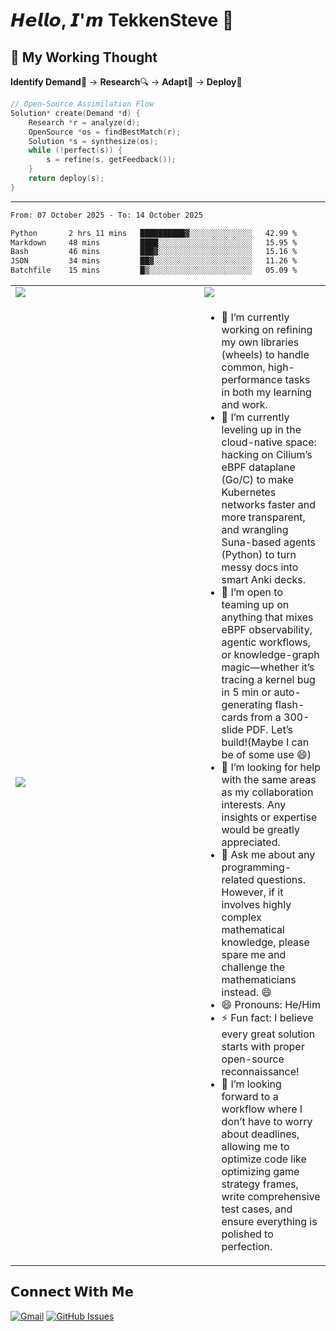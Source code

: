 


# 𝙃𝙚𝙡𝙡𝙤, 𝙄'𝙢 TekkenSteve 👋  

## 🔮 My Working Thought
**Identify Demand**🎯 → **Research**🔍 → **Adapt**🧩 → **Deploy**🚀
```c
// Open-Source Assimilation Flow
Solution* create(Demand *d) {
    Research *r = analyze(d);
    OpenSource *os = findBestMatch(r);
    Solution *s = synthesize(os);
    while (!perfect(s)) {
        s = refine(s, getFeedback());
    }
    return deploy(s);
}
```

---
<!--START_SECTION:waka-->

```txt
From: 07 October 2025 - To: 14 October 2025

Python       2 hrs 11 mins   ██████████▓░░░░░░░░░░░░░░   42.99 %
Markdown     48 mins         ████░░░░░░░░░░░░░░░░░░░░░   15.95 %
Bash         46 mins         ███▓░░░░░░░░░░░░░░░░░░░░░   15.16 %
JSON         34 mins         ██▓░░░░░░░░░░░░░░░░░░░░░░   11.26 %
Batchfile    15 mins         █▒░░░░░░░░░░░░░░░░░░░░░░░   05.09 %
```

<!--END_SECTION:waka-->
<table>
  <tr>
    <td>
      <a href="https://github.com/anuraghazra/github-readme-stats"><img src="https://github-readme-stats.vercel.app/api?username=TekkenSteve&show_icons=true&theme=buefy&hide_border=true"/></a>
    </td>
    <td>
      <a href="https://github.com/anuraghazra/github-readme-stats"><img src="https://github-readme-stats.vercel.app/api/top-langs/?username=TekkenSteve&range=all_time&layout=compact&theme=buefy&hide_border=true"/></a>
    </td>
  </tr>
  <tr>
    <td>
      <a href="https://github.com/anuraghazra/github-readme-stats"><img align="center" src="https://github-readme-stats.vercel.app/api/wakatime?username=TekkenSteve&range=all_time&layout=compact&theme=buefy&hide_border=true&v=2" /></a>
    </td>
    <td width="40%">
      <ul>
          <li>🔭 I’m currently working on refining my own libraries (wheels) to handle common, high-performance tasks in both my learning and work.</li>
          <li>🌱 I’m currently leveling up in the cloud-native space: hacking on Cilium’s eBPF dataplane (Go/C) to make Kubernetes networks faster and more transparent, and wrangling Suna-based agents (Python) to turn messy docs into smart Anki decks.</li>
          <li>👯 I’m open to teaming up on anything that mixes eBPF observability, agentic workflows, or knowledge-graph magic—whether it’s tracing a kernel bug in 5 min or auto-generating flash-cards from a 300-slide PDF. Let’s build!(Maybe I can be of some use 😄)</li>
          <li>🤔 I’m looking for help with the same areas as my collaboration interests. Any insights or expertise would be greatly appreciated.</li>
          <li>💬 Ask me about any programming-related questions. However, if it involves highly complex mathematical knowledge, please spare me and challenge the mathematicians instead. 😄</li>
          <li>😄 Pronouns: He/Him</li>
          <li>⚡ Fun fact: I believe every great solution starts with proper open-source reconnaissance!</li>
          <li>🚀 I’m looking forward to a workflow where I don’t have to worry about deadlines, allowing me to optimize code like optimizing game strategy frames, write comprehensive test cases, and ensure everything is polished to perfection.</li>
      </ul>
    </td>
  </tr>
</table>

## 𝗖𝗼𝗻𝗻𝗲𝗰𝘁 𝗪𝗶𝘁𝗵 𝗠𝗲

[![Gmail](https://img.shields.io/badge/-jiachangqiu12@gmail.com-c14438?style=flat&logo=Gmail&logoColor=white)](mailto:jiachangqiu12@gmail.com)
[![GitHub Issues](https://img.shields.io/badge/-Submit_Issue-181717?style=flat&logo=GitHub)](https://github.com/TekkenSteve/TekkenSteve/issues)

